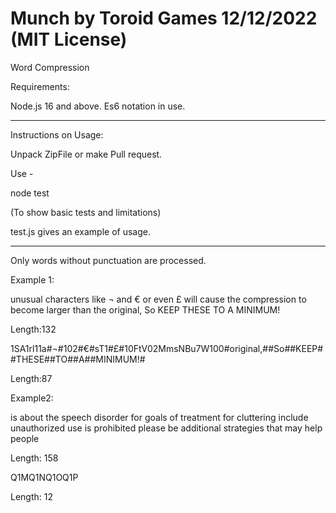 # Munch by Toroid Games 12/12/2022 (MIT License)
Word Compression

Requirements:


Node.js 16 and above. Es6 notation in use.

_______________________________________________________________________________________________________________________________________________________________________
Instructions on Usage:


Unpack ZipFile or make Pull request.


Use - 


node test


(To show basic tests and limitations)


test.js gives an example of usage.

_______________________________________________________________________________________________________________________________________________________________________
Only words without punctuation are processed.


Example 1:


unusual characters like ¬ and € or even £ will cause the compression to become larger than the original, So KEEP THESE TO A MINIMUM!

Length:132


1SA1rl11a#¬#102#€#sT1#£#10FtV02MmsNBu7W100#original,##So##KEEP##THESE##TO##A##MINIMUM!#

Length:87


Example2:


is about the speech disorder for goals of treatment for cluttering include unauthorized use is prohibited please be additional strategies that may help people

Length: 158


Q1MQ1NQ1OQ1P

Length: 12
